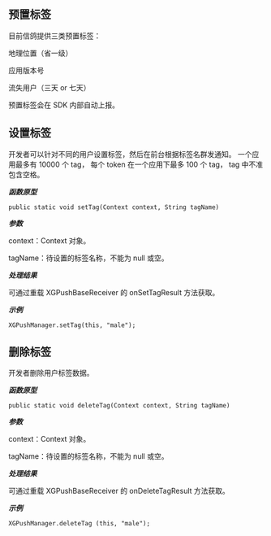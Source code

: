 ## 预置标签

目前信鸽提供三类预置标签：

地理位置（省一级）

应用版本号

流失用户（三天 or 七天）

预置标签会在 SDK 内部自动上报。

## 设置标签

开发者可以针对不同的用户设置标签，然后在前台根据标签名群发通知。 一个应用最多有 10000 个 tag， 每个 token 在一个应用下最多 100 个 tag， tag 中不准包含空格。

***函数原型***

```
public static void setTag(Context context, String tagName)
```

***参数***

context：Context 对象。

tagName：待设置的标签名称，不能为 null 或空。

***处理结果***

可通过重载 XGPushBaseReceiver 的 onSetTagResult 方法获取。

***示例***

```
XGPushManager.setTag(this, "male");
```

## 删除标签

开发者删除用户标签数据。

***函数原型***

```
public static void deleteTag(Context context, String tagName)
```

***参数***

context：Context 对象。

tagName：待设置的标签名称，不能为 null 或空。

***处理结果***

可通过重载 XGPushBaseReceiver 的 onDeleteTagResult 方法获取。

***示例***

```
XGPushManager.deleteTag (this, "male");
```
